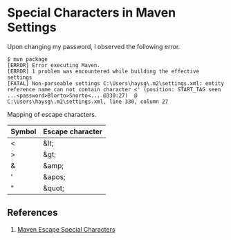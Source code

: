 # Special Characters in Maven Settings

Upon changing my password, I observed the following error.

```
$ mvn package
[ERROR] Error executing Maven.
[ERROR] 1 problem was encountered while building the effective settings
[FATAL] Non-parseable settings C:\Users\haysg\.m2\settings.xml: entity reference name can not contain character <' (position: START_TAG seen ...<password>Blorto>Snorto<... @330:27)  @ C:\Users\haysg\.m2\settings.xml, line 330, column 27
```

Mapping of escape characters.

| Symbol | Escape character |
| ------ | ---------------- |
| <      | \&lt;            |
| >      | \&gt;            |
| &      | \&amp;           |
| '      | \&apos;          |
| "      | \&quot;          |

## References

1. [Maven Escape Special Characters](https://bigdata-etl.com/maven-settingsxml-password-special-characters/)

